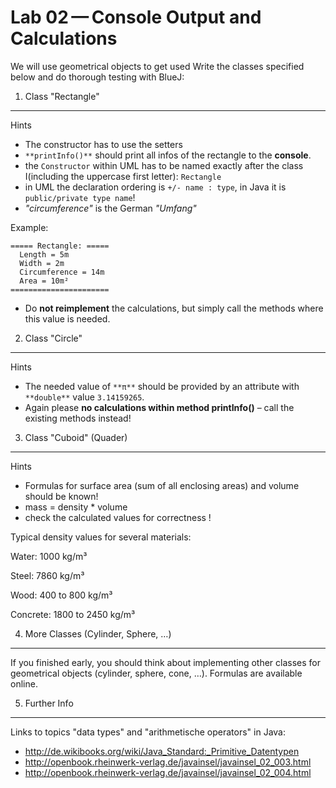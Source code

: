 
Lab 02 — Console Output and Calculations
========================================





We will use geometrical objects to get used
Write the classes specified below and do thorough testing with BlueJ:






1. Class "Rectangle"
--------------------









Hints


* The constructor has to use the setters
* `**printInfo()**` should print all infos of the rectangle to the **console**.
* the `Constructor` within UML has to be named exactly after the class I(including the uppercase first letter): `Rectangle`
* in UML the declaration ordering is `+/- name : type`, in Java it is `public/private type name`!
* *"circumference"* is the German *"Umfang"*



Example:






```
===== Rectangle: =====
  Length = 5m
  Width = 2m
  Circumference = 14m
  Area = 10m²
======================
```
* Do **not reimplement** the calculations, but simply call the methods where this value is needed.









2. Class "Circle"
-----------------









Hints


* The needed value of `**π**` should be provided by an attribute with `**double**` value `3.14159265`.
* Again please **no calculations within method printInfo()** – call the existing methods instead!









3. Class "Cuboid" (Quader)
--------------------------









Hints


* Formulas for surface area (sum of all enclosing areas) and volume should be known!
* mass = density \* volume
* check the calculated values for correctness !



Typical density values for several materials:  

Water: 1000 kg/m³  

Steel: 7860 kg/m³  

Wood: 400 to 800 kg/m³  

Concrete: 1800 to 2450 kg/m³









4. More Classes (Cylinder, Sphere, …​)
--------------------------------------




If you finished early, you should think about implementing other classes for geometrical objects (cylinder, sphere, cone, …​). Formulas are available online.






5. Further Info
---------------




Links to topics "data types" and "arithmetische operators" in Java:




* <http://de.wikibooks.org/wiki/Java_Standard:_Primitive_Datentypen>
* <http://openbook.rheinwerk-verlag.de/javainsel/javainsel_02_003.html>
* <http://openbook.rheinwerk-verlag.de/javainsel/javainsel_02_004.html>





